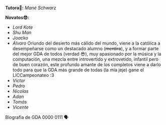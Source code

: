 **Tutora🐼:** _Mané Schwarz_

**Novatos😎:**
- _Lord Kote_
- _Shu Man_
- _Joacko_
- _Álvaro_
  Oriundo del desierto más cálido del mundo, viene a la católica a desempeñarse como un destacado alumno (~~mentira~~), y a formar parte del mejor GDA de todos (verdad 😎), muy apasionado por la música y la computación, una mezcla entre introvertido y extrovetido, infantil pero de buen corazón, este profundo amante de los completos viene a darlo todo para que la GDA más grande de todas (la mía jeje) gane el LICCampeonateo :3 
- _Victor_
- _Pedro_
- _Nicolas_
- _Adan_
- _Tomás_
- _Vicente_

Biografia de GDA 0000 0111 🗣️
